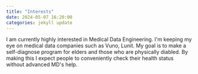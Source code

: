 ```yaml
---
title: "Interests"
date: 2024-05-07 16:20:00
categories: jekyll update
---
```

I am currently highly interested in Medical Data Engineering. I'm keeping my eye on medical data companies such as Vuno, Lunit. My goal is to 
make a self-diagnose program for elders and those who are physically diabled. By making this I expect people to conveniently check their
health status without advanced MD's help.
